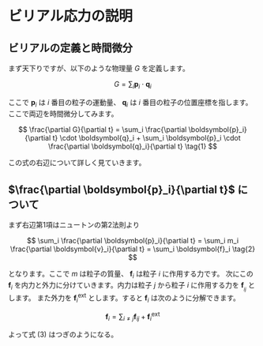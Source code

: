 # ビリアル応力の説明
## ビリアルの定義と時間微分
まず天下りですが、以下のような物理量 $G$ を定義します。

$$
G = \sum_i \boldsymbol{p}_i \cdot \boldsymbol{q}_i
$$

ここで $\boldsymbol{p}_i$ は $i$ 番目の粒子の運動量、 $\boldsymbol{q}_i$ は $i$ 番目の粒子の位置座標を指します。ここで両辺を時間微分してみます。

$$
\frac{\partial G}{\partial t} = \sum_i \frac{\partial \boldsymbol{p}_i}{\partial t} \cdot \boldsymbol{q}_i + \sum_i \boldsymbol{p}_i \cdot \frac{\partial \boldsymbol{q}_i}{\partial t} \tag{1}
$$

この式の右辺について詳しく見ていきます。

## $\frac{\partial \boldsymbol{p}_i}{\partial t}$ について

まず右辺第1項はニュートンの第2法則より

$$
\sum_i \frac{\partial \boldsymbol{p}_i}{\partial t} = \sum_i m_i \frac{\partial \boldsymbol{v}_i}{\partial t} = \sum_i \boldsymbol{f}_i \tag{2}
$$

となります。ここで $m$ は粒子の質量、 $\boldsymbol{f}_i$ は粒子 $i$ に作用する力です。
次にこの $\boldsymbol{f}_i$ を内力と外力に分けていきます。内力は粒子 $j$ から粒子 $i$ に作用する力を $\boldsymbol{f}__{ij}$ とします。
また外力を $\boldsymbol{f}_i^\mathrm{ext}$ とします。すると $\boldsymbol{f}_i$ は次のように分解できます。

$$
\boldsymbol{f}_i = \sum_{i \neq j} \boldsymbol{f}_{ij} + \boldsymbol{f}_i^\mathrm{ext} \tag{3}
$$

よって式 $\mathrm{(3)}$ はつぎのようになる。